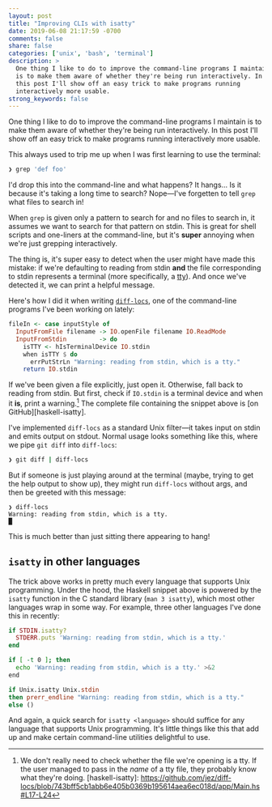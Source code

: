 ```yaml
---
layout: post
title: "Improving CLIs with isatty"
date: 2019-06-08 21:17:59 -0700
comments: false
share: false
categories: ['unix', 'bash', 'terminal']
description: >
  One thing I like to do to improve the command-line programs I maintain
  is to make them aware of whether they're being run interactively. In
  this post I'll show off an easy trick to make programs running
  interactively more usable.
strong_keywords: false
---
```


One thing I like to do to improve the command-line programs I maintain
is to make them aware of whether they're being run interactively. In
this post I'll show off an easy trick to make programs running
interactively more usable.

<!-- more -->

This always used to trip me up when I was first learning to use the
terminal:

```bash
❯ grep 'def foo'
```

I'd drop this into the command-line and what happens? It hangs... Is it
because it's taking a long time to search? Nope—I've forgetten to tell
`grep` what files to search in!

When `grep` is given only a pattern to search for and no files to search
in, it assumes we want to search for that pattern on stdin. This is
great for shell scripts and one-liners at the command-line, but it's
**super** annoying when we're just grepping interactively.

The thing is, it's super easy to detect when the user might have made
this mistake: if we're defaulting to reading from stdin **and** the file
corresponding to stdin represents a terminal (more specifically, a
[tty]). And once we've detected it, we can print a helpful message.

[tty]: https://unix.stackexchange.com/questions/4126/

Here's how I did it when writing [`diff-locs`], one of the command-line
programs I've been working on lately:

[`diff-locs`]: https://github.com/jez/diff-locs

```haskell Check if stdin is a tty in Haskell
fileIn <- case inputStyle of
  InputFromFile filename -> IO.openFile filename IO.ReadMode
  InputFromStdin         -> do
    isTTY <- hIsTerminalDevice IO.stdin
    when isTTY $ do
      errPutStrLn "Warning: reading from stdin, which is a tty."
    return IO.stdin
```

If we've been given a file explicitly, just open it. Otherwise, fall
back to reading from stdin. But first, check if `IO.stdin` is a terminal
device and when it **is**, print a warning.[^tty-file] The complete file
containing the snippet above is [on GitHub][haskell-isatty].

[^tty-file]: We don't really need to check whether the file we're opening is a tty. If the user managed to pass in the *name* of a tty file, they probably know what they're doing.
[haskell-isatty]: https://github.com/jez/diff-locs/blob/743bff5cb1abb6e405b0369b195614aea6ec018d/app/Main.hs#L17-L24

I've implemented `diff-locs` as a standard Unix filter—it takes input on
stdin and emits output on stdout. Normal usage looks something like
this, where we pipe `git diff` into `diff-locs`:

```bash
❯ git diff | diff-locs
```

But if someone is just playing around at the terminal (maybe, trying to
get the help output to show up), they might run `diff-locs` without
args, and then be greeted with this message:

```
❯ diff-locs
Warning: reading from stdin, which is a tty.
█
```

This is much better than just sitting there appearing to hang!


## `isatty` in other languages

The trick above works in pretty much every language that supports Unix
programming. Under the hood, the Haskell snippet above is powered by the
`isatty` function in the C standard library (`man 3 isatty`), which most
other languages wrap in some way. For example, three other languages I've
done this in recently:

```ruby Ruby
if STDIN.isatty?
  STDERR.puts 'Warning: reading from stdin, which is a tty.'
end
```

```bash Bash
if [ -t 0 ]; then
  echo 'Warning: reading from stdin, which is a tty.' >&2
end
```

```ocaml OCaml
if Unix.isatty Unix.stdin
then prerr_endline "Warning: reading from stdin, which is a tty."
else ()
```

And again, a quick search for `isatty <language>` should suffice for any
language that supports Unix programming. It's little things like this
that add up and make certain command-line utilities delightful to use.
